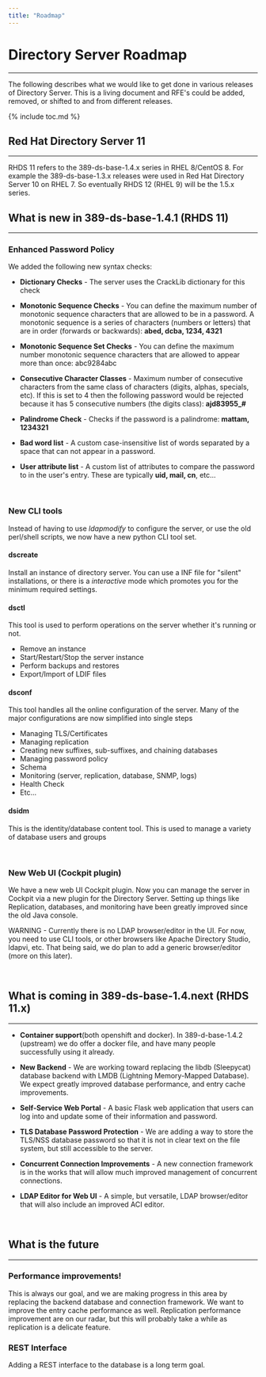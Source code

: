 ```yaml
---
title: "Roadmap"
---
```


# Directory Server Roadmap
--------------------------

The following describes what we would like to get done in various releases of Directory Server.  This is a living document and RFE's could be added, removed, or shifted to and from different releases.

{% include toc.md %}


## Red Hat Directory Server 11
------------------------------

RHDS 11 refers to the 389-ds-base-1.4.x series in RHEL 8/CentOS 8. For example the 389-ds-base-1.3.x releases were used in Red Hat Directory Server 10 on RHEL 7.  So eventually RHDS 12 (RHEL 9) will be the 1.5.x series.


## What is new in 389-ds-base-1.4.1 (RHDS 11)
---------------------------------------------

### Enhanced Password Policy

We added the following new syntax checks:

- **Dictionary Checks** - The server uses the CrackLib dictionary for this check

- **Monotonic Sequence Checks** - You can define the maximum number of monotonic sequence characters that are allowed to be in a password. A monotonic sequence is a series of characters (numbers or letters) that are in order (forwards or backwards): **abed, dcba, 1234, 4321**

- **Monotonic Sequence Set Checks** - You can define the maximum number monotonic sequence characters that are allowed to appear more than once: abc9284abc

- **Consecutive Character Classes** - Maximum number of consecutive characters from the same class of characters (digits, alphas, specials, etc). If this is set to 4 then the following password would be rejected because it has 5 consecutive numbers (the digits class): **ajd83955_#**

- **Palindrome Check** - Checks if the password is a palindrome: **mattam, 1234321**

- **Bad word list** - A custom case-insensitive list of words separated by a space that can not appear in a password.

- **User attribute list** - A custom list of attributes to compare the password to in the user's entry.  These are typically **uid, mail, cn**, etc...

<br>

### New CLI tools

Instead of having to use *ldapmodify* to configure the server, or use the old perl/shell scripts, we now have a new python CLI tool set.  


#### dscreate

Install an instance of directory server.  You can use a INF file for "silent" installations, or there is a *interactive* mode which promotes you for the minimum required settings.

#### dsctl

This tool is used to perform operations on the server whether it's running or not.

- Remove an instance
- Start/Restart/Stop the server instance
- Perform backups and restores
- Export/Import of LDIF files

#### dsconf

This tool handles all the online configuration of the server.  Many of the major configurations are now simplified into single steps

- Managing TLS/Certificates
- Managing replication
- Creating new suffixes, sub-suffixes, and chaining databases
- Managing password policy
- Schema
- Monitoring (server, replication, database, SNMP, logs)
- Health Check
- Etc...

#### dsidm

This is the identity/database content tool.  This is used to manage a variety of database users and groups

<br>

### New Web UI (Cockpit plugin)

We have a new web UI Cockpit plugin.  Now you can manage the server in Cockpit via a new plugin for the Directory Server.  Setting up things like Replication, databases, and monitoring have been greatly improved since the old Java console.

WARNING - Currently there is no LDAP browser/editor in the UI.  For now, you need to use CLI tools, or other browsers like Apache Directory Studio, ldapvi, etc.  That being said, we do plan to add a generic browser/editor (more on this later).

<br>

## What is coming in 389-ds-base-1.4.next (RHDS 11.x)
---------------------------------------------

- **Container support**(both openshift and docker).  In 389-d-base-1.4.2 (upstream) we do offer a docker file, and have many people successfully using it already.

- **New Backend** - We are working toward replacing the libdb (Sleepycat) database backend with LMDB (Lightning Memory-Mapped Database).  We expect greatly improved database performance, and entry cache improvements.

- **Self-Service Web Portal** - A basic Flask web application that users can log into and update some of their information and password.

- **TLS Database Password Protection** - We are adding a way to store the TLS/NSS database password so that it is not in clear text on the file system, but still accessible to the server.

- **Concurrent Connection Improvements** - A new connection framework is in the works that will allow much improved management of concurrent connections.

- **LDAP Editor for Web UI** - A simple, but versatile, LDAP browser/editor that will also include an improved ACI editor.

<br>

## What is the future
---------------------------------------------

### Performance improvements!

This is always our goal, and we are making progress in this area by replacing the backend database and connection framework.  We want to improve the entry cache performance as well.  Replication performance improvement are on our radar, but this will probably take a while as replication is a delicate feature.

### REST Interface

Adding a REST interface to the database is a long term goal.


